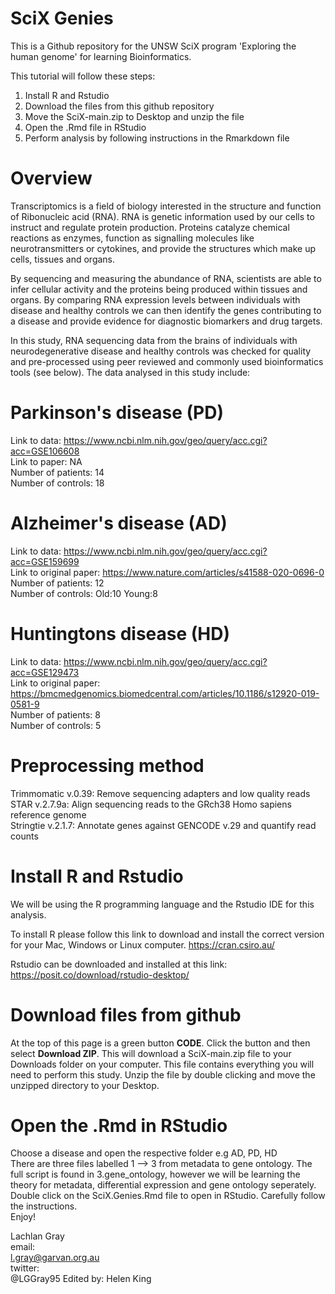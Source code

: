 # SciX Genies

This is a Github repository for the UNSW SciX program 'Exploring the human genome' for learning Bioinformatics.

This tutorial will follow these steps:

1. Install R and Rstudio
2. Download the files from this github repository
3. Move the SciX-main.zip to Desktop and unzip the file
3. Open the .Rmd file in RStudio
4. Perform  analysis by following  instructions in the Rmarkdown file

# Overview
Transcriptomics is a field of biology interested in the structure and function of Ribonucleic acid (RNA). RNA is genetic information used by our cells to instruct and regulate protein production. Proteins catalyze chemical reactions as enzymes, function as signalling molecules like neurotransmitters or cytokines, and provide the structures which make up cells, tissues and organs. 

By sequencing and measuring the abundance of RNA, scientists are able to infer cellular activity and the proteins being produced within tissues and organs. By comparing RNA expression levels between individuals with disease and healthy controls we can then identify the genes contributing to a disease and provide evidence for diagnostic biomarkers and drug targets. 

In this study, RNA sequencing data from the brains of individuals with neurodegenerative disease and healthy controls was checked for quality and pre-processed using peer reviewed and commonly used bioinformatics tools (see below). The data analysed in this study include:

# Parkinson's disease (PD)
Link to data: https://www.ncbi.nlm.nih.gov/geo/query/acc.cgi?acc=GSE106608 \
Link to paper: NA \
Number of patients: 14 \
Number of controls: 18

# Alzheimer's disease (AD)
Link to data: https://www.ncbi.nlm.nih.gov/geo/query/acc.cgi?acc=GSE159699 \
Link to original paper: https://www.nature.com/articles/s41588-020-0696-0 \
Number of patients: 12 \
Number of controls: Old:10 Young:8 

# Huntingtons disease (HD)
Link to data: https://www.ncbi.nlm.nih.gov/geo/query/acc.cgi?acc=GSE129473 \
Link to original paper: https://bmcmedgenomics.biomedcentral.com/articles/10.1186/s12920-019-0581-9 \
Number of patients: 8 \
Number of controls: 5

# Preprocessing method
Trimmomatic v.0.39: Remove sequencing adapters and low quality reads \
STAR v.2.7.9a: Align sequencing reads to the GRch38 Homo sapiens reference genome \
Stringtie v.2.1.7: Annotate genes against GENCODE v.29 and quantify read counts 

# Install R and Rstudio
We will be using the R programming language and the Rstudio IDE for this analysis.

To install R please follow this link to download and install the correct version for your Mac, Windows or Linux computer.
https://cran.csiro.au/

Rstudio can be downloaded and installed at this link:
https://posit.co/download/rstudio-desktop/

# Download files from github
At the top of this page is a green button **CODE**. Click the button and then select **Download ZIP**.
This will download a SciX-main.zip file to your Downloads folder on your computer. This file contains everything you will need to perform this study. 
Unzip the file by double clicking and move the unzipped directory to your Desktop.

# Open the .Rmd in RStudio
Choose a disease and open the respective folder e.g AD, PD, HD \
There are three files labelled 1 --> 3 from metadata to gene ontology. The full script is found in 3.gene_ontology, however we will be learning the theory for metadata, differential expression and gene ontology seperately. \
Double click on the SciX.Genies.Rmd file to open in RStudio. Carefully follow the instructions.\
Enjoy!


Lachlan Gray \
email: \
l.gray@garvan.org.au \
twitter: \
@LGGray95
Edited by: Helen King







